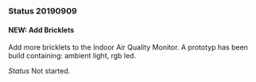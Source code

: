 ### Status 20190909

#### NEW: Add Bricklets
Add more bricklets to the Indoor Air Quality Monitor.
A prototyp has been build containing: ambient light, rgb led.

_Status_
Not started.
